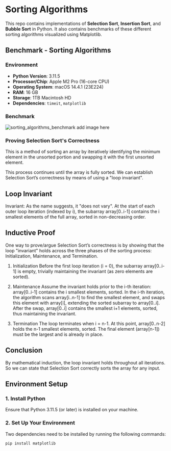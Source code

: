 # Sorting Algorithms

This repo contains implementations of **Selection Sort**, **Insertion Sort**, and **Bubble Sort** in Python. It also contains benchmarks of these different sorting algorithms visualized using Matplotlib.

## Benchmark - Sorting Algorithms

### Environment

- **Python Version**: 3.11.5
- **Processor/Chip**: Apple M2 Pro (16-core CPU)
- **Operating System**: macOS 14.4.1 (23E224)
- **RAM**: 16 GB
- **Storage**: 1TB Macintosh HD
- **Dependencies**: `timeit`, `matplotlib`

### Benchmark

![sorting_algorithms_benchmark]() add image here

### Proving Selection Sort's Correctness

This is a method of sorting an array by iteratively identifying the minimum element in the unsorted portion and swapping it with the first unsorted element.

This process continues until the array is fully sorted. We can establish Selection Sort’s correctness by means of using a "loop invariant".

## Loop Invariant

Invariant: As the name suggests, it "does not vary". At the start of each outer loop iteration (indexed by i), the subarray array[0..i-1] contains the i smallest elements of the full array, sorted in non-decreasing order.

## Inductive Proof

One way to prove/argue Selection Sort’s correctness is by showing that the loop "invariant" holds across the three phases of the sorting process: Initialization, Maintenance, and Termination.

1. Initialization
   Before the first loop iteration (i = 0), the subarray array[0..i-1] is empty, trivially maintaining the invariant (as zero elements are sorted).

2. Maintenance
   Assume the invariant holds prior to the i-th iteration: array[0..i-1] contains the i smallest elements, sorted. In the i-th iteration, the algorithm scans array[i..n-1] to find the smallest element, and swaps this element with array[i], extending the sorted subarray to array[0..i]. After the swap, array[0..i] contains the smallest i+1 elements, sorted, thus maintaining the invariant.

3. Termination
   The loop terminates when i = n-1. At this point, array[0..n-2] holds the n-1 smallest elements, sorted. The final element (array[n-1]) must be the largest and is already in place.

## Conclusion

By mathematical induction, the loop invariant holds throughout all iterations. So we can state that Selection Sort correctly sorts the array for any input.

## **Environment Setup**

### 1. Install Python

Ensure that Python 3.11.5 (or later) is installed on your machine.

### 2. Set Up Your Environment

Two dependencies need to be installed by running the following commands:

```sh
pip install matplotlib
```
